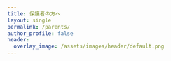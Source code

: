 ```yaml
---
title: 保護者の方へ
layout: single
permalink: /parents/
author_profile: false
header:
  overlay_image: /assets/images/header/default.png
---
```

